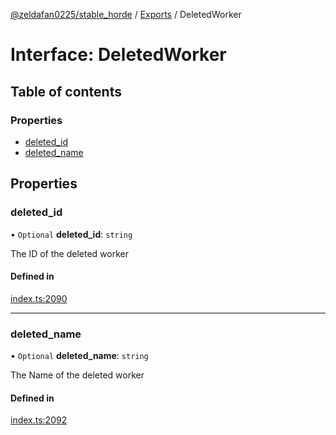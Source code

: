[@zeldafan0225/stable_horde](../README.md) / [Exports](../modules.md) / DeletedWorker

# Interface: DeletedWorker

## Table of contents

### Properties

- [deleted\_id](DeletedWorker.md#deleted_id)
- [deleted\_name](DeletedWorker.md#deleted_name)

## Properties

### deleted\_id

• `Optional` **deleted\_id**: `string`

The ID of the deleted worker

#### Defined in

[index.ts:2090](https://github.com/ZeldaFan0225/stable_horde/blob/e31e830/index.ts#L2090)

___

### deleted\_name

• `Optional` **deleted\_name**: `string`

The Name of the deleted worker

#### Defined in

[index.ts:2092](https://github.com/ZeldaFan0225/stable_horde/blob/e31e830/index.ts#L2092)
